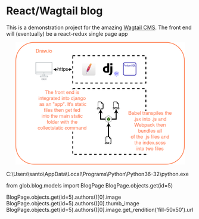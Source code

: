 # React/Wagtail blog

This is a demonstration project for the amazing [Wagtail CMS](https://github.com/wagtail/wagtail).
The front end will (eventually) be a react-redux single page app

<p align="center" width="100%">
    <img width="90%" src="https://github.com/hupratt/glob/blob/master/arch.drawio.png?raw=true">
</p>

C:\Users\santo\AppData\Local\Programs\Python\Python36-32\python.exe

from glob.blog.models import BlogPage
BlogPage.objects.get(id=5)

BlogPage.objects.get(id=5).authors()[0].image
BlogPage.objects.get(id=5).authors()[0].thumb_image
BlogPage.objects.get(id=5).authors()[0].image.get_rendition('fill-50x50').url

